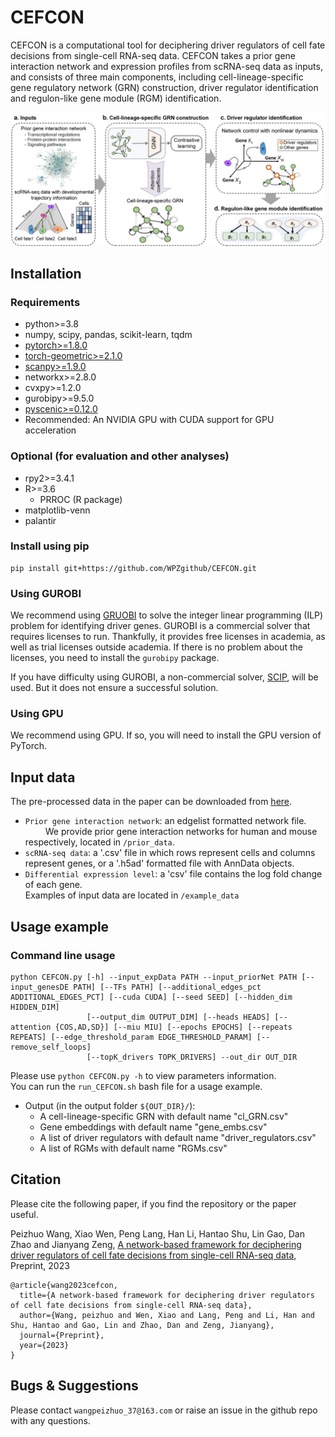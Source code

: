 # CEFCON

CEFCON is a computational tool for deciphering driver regulators of cell fate decisions from single-cell RNA-seq data.
CEFCON takes a prior gene interaction network and expression profiles from scRNA-seq data as inputs, 
and consists of three main components, including cell-lineage-specific gene regulatory network (GRN) construction, 
driver regulator identification and regulon-like gene module (RGM) identification.

![Overview.png](https://github.com/WPZgithub/CEFCON/blob/main/Overview.png)

## Installation
### Requirements
- python>=3.8
- numpy, scipy, pandas, scikit-learn, tqdm
- [pytorch>=1.8.0](https://pytorch.org/get-started/locally/) 
- [torch-geometric>=2.1.0](https://pytorch-geometric.readthedocs.io/en/latest/notes/installation.html)
- [scanpy>=1.9.0](https://scanpy.readthedocs.io/en/stable/installation.html)
- networkx>=2.8.0
- cvxpy>=1.2.0
- gurobipy>=9.5.0
- [pyscenic>=0.12.0](https://pyscenic.readthedocs.io/en/latest/installation.html)
- Recommended: An NVIDIA GPU with CUDA support for GPU acceleration
### Optional (for evaluation and other analyses)
- rpy2>=3.4.1
- R>=3.6
  - PRROC (R package)
- matplotlib-venn
- palantir
### Install using pip
```
pip install git+https://github.com/WPZgithub/CEFCON.git
```

### Using GUROBI

We recommend using [GRUOBI](https://www.gurobi.com/) to solve the integer linear programming (ILP) problem for identifying driver genes.
GUROBI is a commercial solver that requires licenses to run. Thankfully, it provides free licenses in academia, as well as trial
licenses outside academia. If there is no problem about the licenses, you need to install the
`gurobipy` package.

If you have difficulty using GUROBI, a non-commercial solver, [SCIP](https://www.scipopt.org/), will be used. But it does not ensure a successful solution.

### Using GPU

We recommend using GPU. If so, you will need to install the GPU version of PyTorch.

## Input data
The pre-processed data in the paper can be downloaded from [here](). 
- `Prior gene interaction network`: an edgelist formatted network file.\
&emsp;&emsp; We provide prior gene interaction networks for human and mouse respectively, located in `/prior_data`.
- `scRNA-seq data`: a '.csv' file in which rows represent cells and columns represent genes, or a '.h5ad' formatted file with AnnData objects. 
- `Differential expression level`: a 'csv' file contains the log fold change of each gene.\
Examples of input data are located in `/example_data`

## Usage example
### Command line usage
```
python CEFCON.py [-h] --input_expData PATH --input_priorNet PATH [--input_genesDE PATH] [--TFs PATH] [--additional_edges_pct ADDITIONAL_EDGES_PCT] [--cuda CUDA] [--seed SEED] [--hidden_dim HIDDEN_DIM]
                 [--output_dim OUTPUT_DIM] [--heads HEADS] [--attention {COS,AD,SD}] [--miu MIU] [--epochs EPOCHS] [--repeats REPEATS] [--edge_threshold_param EDGE_THRESHOLD_PARAM] [--remove_self_loops]
                 [--topK_drivers TOPK_DRIVERS] --out_dir OUT_DIR
```
Please use `python CEFCON.py -h` to view parameters information. \
You can run the `run_CEFCON.sh` bash file for a usage example.

- Output (in the output folder `${OUT_DIR}/`):
    - A cell-lineage-specific GRN with default name "cl_GRN.csv"
    - Gene embeddings with default name "gene_embs.csv"
    - A list of driver regulators with default name "driver_regulators.csv"
    - A list of RGMs with default name "RGMs.csv"

## Citation
Please cite the following paper, if you find the repository or the paper useful.

Peizhuo Wang, Xiao Wen, Peng Lang, Han Li, Hantao Shu, Lin Gao, Dan Zhao and Jianyang Zeng, [A network-based framework for deciphering driver regulators of cell fate decisions from single-cell RNA-seq data](https://github.com/WPZgithub/CEFCON), Preprint, 2023 

```
@article{wang2023cefcon,
  title={A network-based framework for deciphering driver regulators of cell fate decisions from single-cell RNA-seq data},
  author={Wang, peizhuo and Wen, Xiao and Lang, Peng and Li, Han and Shu, Hantao and Gao, Lin and Zhao, Dan and Zeng, Jianyang},
  journal={Preprint},
  year={2023}
}
```

## Bugs & Suggestions
Please contact `wangpeizhuo_37@163.com` or raise an issue in the github repo with any questions.
